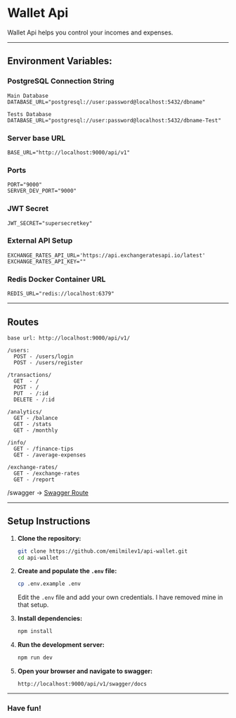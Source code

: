 # Wallet Api

Wallet Api helps you control your incomes and expenses.

---

## Environment Variables:

### PostgreSQL Connection String
```
Main Database
DATABASE_URL="postgresql://user:password@localhost:5432/dbname"

Tests Database
DATABASE_URL="postgresql://user:password@localhost:5432/dbname-Test"
```

### Server base URL
```
BASE_URL="http://localhost:9000/api/v1"
```

### Ports
```
PORT="9000"
SERVER_DEV_PORT="9000"
```

### JWT Secret
```
JWT_SECRET="supersecretkey"
```

### External API Setup
```
EXCHANGE_RATES_API_URL='https://api.exchangeratesapi.io/latest'
EXCHANGE_RATES_API_KEY=""
```

### Redis Docker Container URL
```
REDIS_URL="redis://localhost:6379"
```

---

## Routes
```
base url: http://localhost:9000/api/v1/

/users: 
  POST - /users/login
  POST - /users/register

/transactions/
  GET  - /
  POST - /
  PUT  - /:id
  DELETE - /:id

/analytics/
  GET - /balance
  GET - /stats
  GET - /monthly

/info/
  GET - /finance-tips
  GET - /average-expenses

/exchange-rates/
  GET - /exchange-rates
  GET - /report
```
/swagger -> [Swagger Route](http://localhost:9000/api/v1/swagger/docs)

---

## Setup Instructions

1. **Clone the repository:**
   ```sh
   git clone https://github.com/emilmilev1/api-wallet.git
   cd api-wallet
   ```

2. **Create and populate the `.env` file:**
   ```sh
   cp .env.example .env
   ```
   Edit the `.env` file and add your own credentials. I have removed mine in that setup.

3. **Install dependencies:**
   ```sh
   npm install
   ```

4. **Run the development server:**
   ```sh
   npm run dev
   ```

5. **Open your browser and navigate to swagger:**
   ```
   http://localhost:9000/api/v1/swagger/docs
   ```

---

### Have fun!